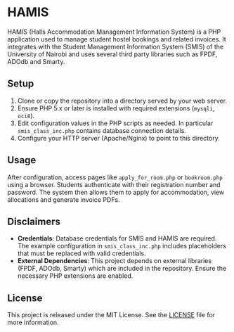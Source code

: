 # HAMIS

HAMIS (Halls Accommodation Management Information System) is a PHP application used to manage student hostel bookings and related invoices. It integrates with the Student Management Information System (SMIS) of the University of Nairobi and uses several third party libraries such as FPDF, ADOdb and Smarty.

## Setup

1. Clone or copy the repository into a directory served by your web server.
2. Ensure PHP 5.x or later is installed with required extensions (`mysqli`, `oci8`).
3. Edit configuration values in the PHP scripts as needed. In particular `smis_class_inc.php` contains database connection details.
4. Configure your HTTP server (Apache/Nginx) to point to this directory.

## Usage

After configuration, access pages like `apply_for_room.php` or `bookroom.php` using a browser. Students authenticate with their registration number and password. The system then allows them to apply for accommodation, view allocations and generate invoice PDFs.

## Disclaimers

- **Credentials**: Database credentials for SMIS and HAMIS are required. The example configuration in `smis_class_inc.php` includes placeholders that must be replaced with valid credentials.
- **External Dependencies**: This project depends on external libraries (FPDF, ADOdb, Smarty) which are included in the repository. Ensure the necessary PHP extensions are enabled.

## License

This project is released under the MIT License. See the [LICENSE](LICENSE) file for more information.
